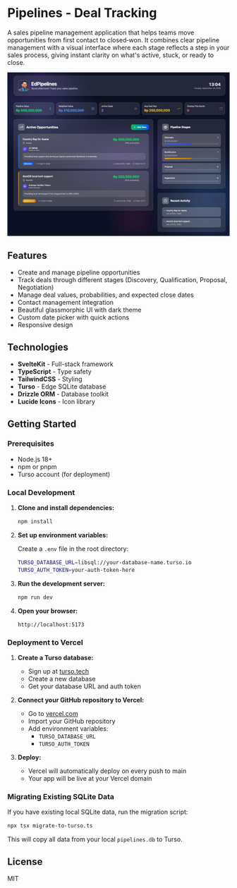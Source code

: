 # Pipelines - Deal Tracking

A sales pipeline management application that helps teams move opportunities from first contact to closed‑won. It combines clear pipeline management with a visual interface where each stage reflects a step in your sales process, giving instant clarity on what's active, stuck, or ready to close.

![Screenshot](static/images/screenshot.jpeg)

## Features

- Create and manage pipeline opportunities
- Track deals through different stages (Discovery, Qualification, Proposal, Negotiation)
- Manage deal values, probabilities, and expected close dates
- Contact management integration
- Beautiful glassmorphic UI with dark theme
- Custom date picker with quick actions
- Responsive design

## Technologies

- **SvelteKit** - Full-stack framework
- **TypeScript** - Type safety
- **TailwindCSS** - Styling
- **Turso** - Edge SQLite database
- **Drizzle ORM** - Database toolkit
- **Lucide Icons** - Icon library

## Getting Started

### Prerequisites

- Node.js 18+
- npm or pnpm
- Turso account (for deployment)

### Local Development

1. **Clone and install dependencies:**
   ```bash
   npm install
   ```

2. **Set up environment variables:**

   Create a `.env` file in the root directory:
   ```bash
   TURSO_DATABASE_URL=libsql://your-database-name.turso.io
   TURSO_AUTH_TOKEN=your-auth-token-here
   ```

3. **Run the development server:**
   ```bash
   npm run dev
   ```

4. **Open your browser:**
   ```
   http://localhost:5173
   ```

### Deployment to Vercel

1. **Create a Turso database:**
   - Sign up at [turso.tech](https://turso.tech)
   - Create a new database
   - Get your database URL and auth token

2. **Connect your GitHub repository to Vercel:**
   - Go to [vercel.com](https://vercel.com)
   - Import your GitHub repository
   - Add environment variables:
     - `TURSO_DATABASE_URL`
     - `TURSO_AUTH_TOKEN`

3. **Deploy:**
   - Vercel will automatically deploy on every push to main
   - Your app will be live at your Vercel domain

### Migrating Existing SQLite Data

If you have existing local SQLite data, run the migration script:

```bash
npx tsx migrate-to-turso.ts
```

This will copy all data from your local `pipelines.db` to Turso.

## License

MIT
